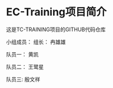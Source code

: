 # EC-Training项目简介

这是TC-TRAINING项目的GITHUB代码仓库

小组成员：
  组长：   冉雄雄 
	
  队员一： 黄凯 
	
  队员二： 王鹭星  
	
  队员三:  殷文祥 
